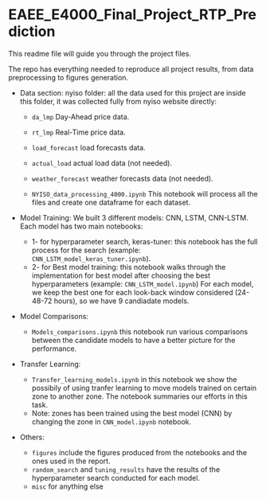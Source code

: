 # EAEE_E4000_Final_Project_RTP_Prediction

This readme file will guide you through the project files.

The repo has everything needed to reproduce all project results, from data preprocessing to figures generation.

- Data section:
    nyiso folder: all the data used for this project are inside this folder, it was collected fully from nyiso website directly:
    - `da_lmp` Day-Ahead price data.
    - `rt_lmp` Real-Time price data.
    - `load_forecast` load forecasts data.
    - `actual_load` actual load data (not needed).
    - `weather_forecast` weather forecasts data (not needed).
    
    - `NYISO_data_processing_4000.ipynb` This notebook will process all the files and create one dataframe for each dataset.
    
    
- Model Training:
    We built 3 different models: CNN, LSTM, CNN-LSTM. Each model has two main notebooks:
    - 1- for hyperparameter search, keras-tuner: this notebook has the full process for the search (example: `CNN_LSTM_model_keras_tuner.ipynb`).
    - 2- for Best model training: this notebook walks through the implementation for best model after choosing the best hyperparameters (example: `CNN_LSTM_model.ipynb`)
    For each model, we keep the best one for each look-back window considered (24-48-72 hours), so we have 9 candiadate models.
    
- Model Comparisons:
    - `Models_comparisons.ipynb` this notebook run various comparisons between the candidate models to have a better picture for the performance.
    
    
- Transfer Learning:
    - `Transfer_learning_models.ipynb` in this notebook we show the possibily of using tranfer learning to move models trained on certain zone to another zone. The notebook summaries our efforts in this task.
    - Note: zones has been trained using the best model (CNN) by changing the zone in `CNN_model.ipynb` notebook.
    
    
- Others:
    - `figures` include the figures produced from the notebooks and the ones used in the report.
    - `random_search` and `tuning_results` have the results of the hyperparameter search conducted for each model.
    - `misc` for anything else
